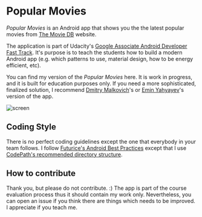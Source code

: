 # Popular Movies

*Popular Movies* is an Android app that shows you the the latest
popular movies from [The Movie DB](https://www.themoviedb.org/) website.

The application is part of Udacity's [Google Associate Android Developer Fast Track](https://www.udacity.com/course/associate-android-developer-fast-track--nd818).
It's purpose is to teach the students how to build a modern Android app
(e.g. which patterns to use, material design, how to be energy
efficient, etc).

You can find my version of the *Popular Movies* here. It is work in
progress, and it is built for education purposes only. If you need a
more sophisticated, finalized solution, I recommend [Dmitry Malkovich](https://github.com/DmitryMalkovich/popular-movies-app)'s
or [Emin Yahyayev](https://github.com/ewintory/udacity-popular-movies)'s version of the app.

![screen](../master/art/app-screens.png)

## Coding Style

There is no perfect coding guidelines except the one that everybody in
your team follows. I follow [Futurice's Android Best Practices](https://github.com/futurice/android-best-practices)
except that I use [CodePath's recommended directory structure](https://guides.codepath.com/android/Organizing-your-Source-Files).

## How to contribute

Thank you, but please do not contribute. :) The app is part of the
course evaluation process thus it should contain my work only.
Nevertheless, you can open an issue if you think there are things which
needs to be improved. I appreciate if you teach me.
